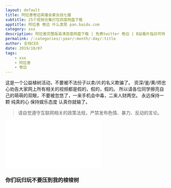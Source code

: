 ```yaml
---
layout: default
title: 阿拉善卷边英雄会豪女战七雄
subtitle: 25个视频合集打包百度网盘下载
apptitle: 阿拉善 卷边 什么意思 pan.baidu.com
category: xxx
description: 阿拉善完整版高清百度网盘下载 | 免费twitter 卷边 | B站看片指日可待 | 微博 卷边 阿拉善 英雄会 | ROCEYS 全栈CEO | 2019 国庆 阿拉善沙漠SUV越野
permalink: /:categories/:year/:month/:day/:title
author: 全栈CEO
date: 2019/10/07
tags:
    - xxx
	- 阿拉善
	- 卷边
---
```


这是一个公益植树活动，不要被不法份子以卖/片的名义欺骗了。
资深/鉴/黄/师忠心劝告大家网上所有相关的视频都是假的，假的，假的。
所以请各位同学擦亮自己的萌萌的双眼，不要被忽悠了，一来手机会中毒，二来人财两空。
永远保持一颗 纯真的心 保持娱乐态度 认真你就输了。

> 请自觉遵守互联网相关的政策法规，严禁发布色情、暴力、反动的言论。  

<iframe src="//player.bilibili.com/player.html?aid=70424371&cid=122006338&page=1" scrolling="no" border="0" frameborder="no" framespacing="0" allowfullscreen="true"> </iframe>

### 你们玩归玩不要压到我的梭梭树